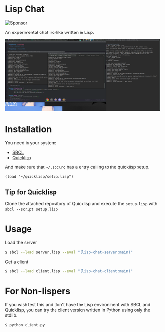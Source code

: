 # Lisp Chat

<a href="https://app.codesponsor.io/link/jza5upfrcVSndCUAeCgb4ScS/ryukinix/lisp-chat" rel="nofollow"><img src="https://app.codesponsor.io/embed/jza5upfrcVSndCUAeCgb4ScS/ryukinix/lisp-chat.svg" style="width: 888px; height: 68px;" alt="Sponsor" /></a>

An experimental chat irc-like written in Lisp.

![lisp-chat-screenshot](lisp-chat.png)


# Installation

You need in your system:

* [SBCL](http://www.sbcl.org/)
* [Quicklisp](https://github.com/quicklisp/quicklisp-client)

And make sure that `~/.sbclrc` has a entry calling to the quicklisp setup.

```common-lisp
(load "~/quicklisp/setup.lisp")
```

## Tip for Quicklisp

Clone the attached repository of Quicklisp and execute the `setup.lisp` with
`sbcl --script setup.lisp`

# Usage

Load the server
```bash
$ sbcl --load server.lisp --eval "(lisp-chat-server:main)"
```

Get a client
```bash
$ sbcl --load client.lisp --eval "(lisp-chat-client:main)"
```

# For Non-lispers

If you wish test this and don't have the Lisp environment with SBCL and Quicklisp,
you can try the client version written in Python using only the stdlib.

```bash
$ python client.py
```

